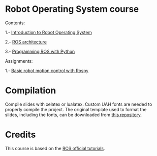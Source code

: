 # Robot Operating System course

Contents:

1.- [Introduction to Robot Operating System](1-introduction/introduction.pdf)

2.- [ROS architecture](2-architecture/architecture.pdf)

3.- [Programming ROS with Python](3-programming/programming.pdf)

Assignments:

1.- [Basic robot motion control with Rospy](assignments/motion.md)

# Compilation

Compile slides with xelatex or lualatex. Custom UAH fonts are needed to properly compile the project. The original template used to format the slides, including the fonts, can be downloaded from [this repository](https://github.com/dfbarrero/UAH-beamer-template).

# Credits

This course is based on the [ROS official tutorials](http://wiki.ros.org/ROS/Tutorials).
